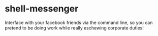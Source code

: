# shell-messenger
Interface with  your facebook friends via the command line, so you can pretend to be doing work while really eschewing corporate duties!
